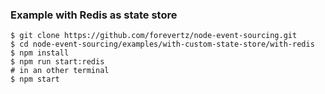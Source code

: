 ### Example with Redis as state store

```shell
$ git clone https://github.com/forevertz/node-event-sourcing.git
$ cd node-event-sourcing/examples/with-custom-state-store/with-redis
$ npm install
$ npm run start:redis
# in an other terminal
$ npm start
```

